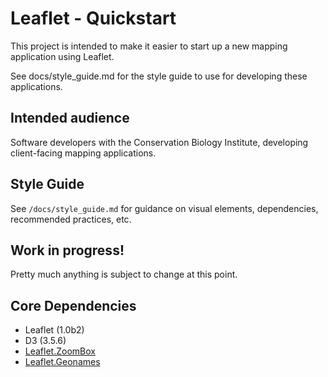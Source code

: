 # Leaflet - Quickstart
This project is intended to make it easier to start up a new mapping application
using Leaflet.

See docs/style_guide.md for the style guide to use for developing these applications.


## Intended audience
Software developers with the Conservation Biology Institute, developing client-facing 
mapping applications.


## Style Guide
See `/docs/style_guide.md` for guidance on visual elements, dependencies, recommended practices, etc.


## Work in progress!
Pretty much anything is subject to change at this point.


## Core Dependencies 
* Leaflet (1.0b2)
* D3 (3.5.6)
* [Leaflet.ZoomBox](https://github.com/consbio/Leaflet.ZoomBox)
* [Leaflet.Geonames](https://github.com/consbio/Leaflet.Geonames)
